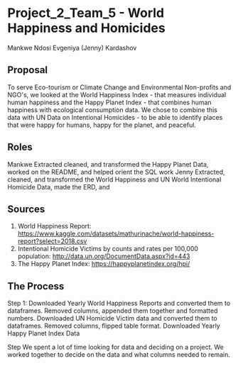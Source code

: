 # Project_2_Team_5 - World Happiness and Homicides

Mankwe Ndosi 
Evgeniya (Jenny) Kardashov

## Proposal

To serve Eco-tourism or Climate Change and Environmental Non-profits and NGO's, we looked at the World Happiness Index - that measures individual human happiness and the Happy Planet Index - that combines human happiness with ecological consumption data. We chose to combine this data with UN Data on Intentional Homicides - to be able to identify places that were happy for humans, happy for the planet, and peaceful.

## Roles
Mankwe Extracted cleaned, and transformed the Happy Planet Data, worked on the README, and helped orient the SQL work
Jenny Extracted, cleaned, and transformed the World Happiness and UN World Intentional Homicide Data, made the ERD, and 


## Sources
1. World Happiness Report: https://www.kaggle.com/datasets/mathurinache/world-happiness-report?select=2018.csv
2. Intentional Homicide Victims by counts and rates per 100,000 population: http://data.un.org/DocumentData.aspx?id=443 
3. The Happy Planet Index: https://happyplanetindex.org/hpi/

## The Process

Step 1:
Downloaded Yearly World Happiness Reports and converted them to dataframes. Removed columns, appended them together and formatted numbers.
Downloaded UN Homicide Victim data and converted them to dataframes.  Removed columns, flipped table format.
Downloaded Yearly Happy Planet Index Data 

Step
We spent a lot of time looking for data and deciding on a project.
We worked together to decide on the data and what columns needed to remain.

